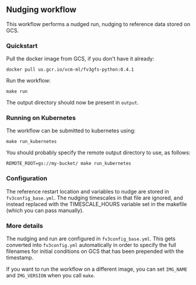 ## Nudging workflow

This workflow performs a nudged run, nudging to reference data stored on GCS.

### Quickstart

Pull the docker image from GCS, if you don't have it already:

    docker pull us.gcr.io/vcm-ml/fv3gfs-python:0.4.1

Run the workflow:

    make run

The output directory should now be present in `output`.

### Running on Kubernetes

The workflow can be submitted to kubernetes using:

    make run_kubernetes

You should probably specify the remote output directory to use, as follows:

    REMOTE_ROOT=gs://my-bucket/ make run_kubernetes

### Configuration

The reference restart location and variables to nudge are stored in `fv3config_base.yml`.
The nudging timescales in that file are ignored, and instead replaced with the
TIMESCALE_HOURS variable set in the makefile (which you can pass manually).

### More details

The nudging and run are configured in `fv3config_base.yml`. This gets converted into
`fv3config.yml` automatically in order to specify the full filenames for initial
conditions on GCS that has been prepended with the timestamp.

If you want to run the workflow on a different image, you can set `IMG_NAME` and `IMG_VERSION` when you call `make`.
